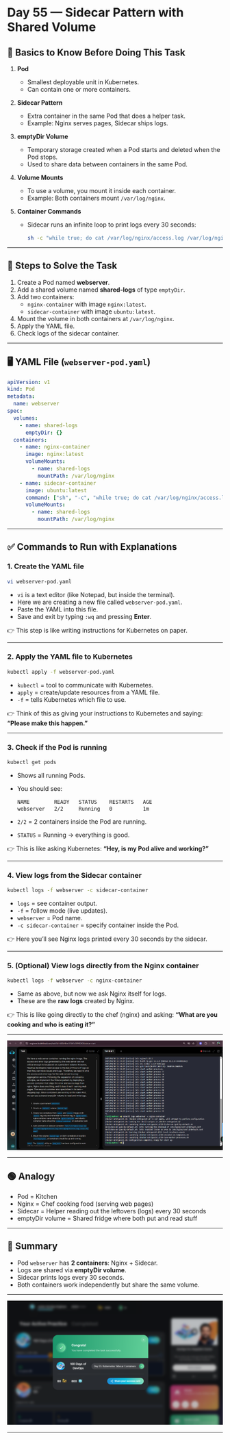 # Day 55 — Sidecar Pattern with Shared Volume

## 🔑 Basics to Know Before Doing This Task

1. **Pod**  
   - Smallest deployable unit in Kubernetes.  
   - Can contain one or more containers.  

2. **Sidecar Pattern**  
   - Extra container in the same Pod that does a helper task.  
   - Example: Nginx serves pages, Sidecar ships logs.  

3. **emptyDir Volume**  
   - Temporary storage created when a Pod starts and deleted when the Pod stops.  
   - Used to share data between containers in the same Pod.  

4. **Volume Mounts**  
   - To use a volume, you mount it inside each container.  
   - Example: Both containers mount `/var/log/nginx`.  

5. **Container Commands**  
   - Sidecar runs an infinite loop to print logs every 30 seconds:  

     ```sh
     sh -c "while true; do cat /var/log/nginx/access.log /var/log/nginx/error.log; sleep 30; done"
     ```

---

## 📝 Steps to Solve the Task

1. Create a Pod named **webserver**.  
2. Add a shared volume named **shared-logs** of type `emptyDir`.  
3. Add two containers:  
   - `nginx-container` with image `nginx:latest`.  
   - `sidecar-container` with image `ubuntu:latest`.  
4. Mount the volume in both containers at `/var/log/nginx`.  
5. Apply the YAML file.  
6. Check logs of the sidecar container.  

---

## 🖥️ YAML File (`webserver-pod.yaml`)

```yaml
apiVersion: v1
kind: Pod
metadata:
  name: webserver
spec:
  volumes:
    - name: shared-logs
      emptyDir: {}
  containers:
    - name: nginx-container
      image: nginx:latest
      volumeMounts:
        - name: shared-logs
          mountPath: /var/log/nginx
    - name: sidecar-container
      image: ubuntu:latest
      command: ["sh", "-c", "while true; do cat /var/log/nginx/access.log /var/log/nginx/error.log; sleep 30; done"]
      volumeMounts:
        - name: shared-logs
          mountPath: /var/log/nginx
```

---

## ✅ Commands to Run with Explanations

### 1. Create the YAML file  

```bash
vi webserver-pod.yaml
```

- `vi` is a text editor (like Notepad, but inside the terminal).  
- Here we are creating a new file called `webserver-pod.yaml`.  
- Paste the YAML into this file.  
- Save and exit by typing `:wq` and pressing **Enter**.  

👉 This step is like writing instructions for Kubernetes on paper.  

---

### 2. Apply the YAML file to Kubernetes  

```bash
kubectl apply -f webserver-pod.yaml
```

- `kubectl` = tool to communicate with Kubernetes.  
- `apply` = create/update resources from a YAML file.  
- `-f` = tells Kubernetes which file to use.  

👉 Think of this as giving your instructions to Kubernetes and saying: **“Please make this happen.”**  

---

### 3. Check if the Pod is running  

```bash
kubectl get pods
```

- Shows all running Pods.  
- You should see:  

  ```
  NAME        READY   STATUS    RESTARTS   AGE
  webserver   2/2     Running   0          1m
  ```  

- `2/2` = 2 containers inside the Pod are running.  
- `STATUS` = Running → everything is good.  

👉 This is like asking Kubernetes: **“Hey, is my Pod alive and working?”**  

---

### 4. View logs from the Sidecar container  

```bash
kubectl logs -f webserver -c sidecar-container
```

- `logs` = see container output.  
- `-f` = follow mode (live updates).  
- `webserver` = Pod name.  
- `-c sidecar-container` = specify container inside the Pod.  

👉 Here you’ll see Nginx logs printed every 30 seconds by the sidecar.  

---

### 5. (Optional) View logs directly from the Nginx container  

```bash
kubectl logs -f webserver -c nginx-container
```

- Same as above, but now we ask Nginx itself for logs.  
- These are the **raw logs** created by Nginx.  

👉 This is like going directly to the chef (nginx) and asking: **“What are you cooking and who is eating it?”**  

---
![Screenshot 1](assets/Screenshot%202025-09-30%20190539.png)

---

## 🟢 Analogy

- Pod = Kitchen  
- Nginx = Chef cooking food (serving web pages)  
- Sidecar = Helper reading out the leftovers (logs) every 30 seconds  
- emptyDir volume = Shared fridge where both put and read stuff  

---

## 🎯 Summary

- Pod `webserver` has **2 containers**: Nginx + Sidecar.  
- Logs are shared via **emptyDir volume**.  
- Sidecar prints logs every 30 seconds.  
- Both containers work independently but share the same volume.  

---
![Screenshot 2](assets/Screenshot%202025-09-30%20191206.png)

---
